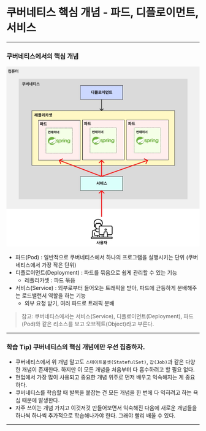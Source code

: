 # 쿠버네티스 핵심 개념 - 파드, 디플로이먼트, 서비스

---

### 쿠버네티스에서의 핵심 개념
![kubernetes-core-1](./imgs/kubernetes-core-1.png)

- 파드(Pod) : 일반적으로 쿠버네티스에서 하나의 프로그램을 실행시키는 단위 (쿠버네티스에서 가장 작은 단위)
- 디플로이먼트(Deployment) : 파드를 묶음으로 쉽게 관리할 수 있는 기능
  - 레플리카셋 : 파드 묶음
- 서비스(Service) : 외부로부터 들어오는 트래픽을 받아, 파드에 균등하게 분배해주는 로드밸런서 역할을 하는 기능
  - 외부 요청 받기, 여러 파드로 트래픽 분배

> 참고: 쿠버네티스에서는 서비스(Service), 디플로이먼트(Deployment), 파드(Pod)와 같은 리소스를 보고 오브젝트(Object)라고 부른다.

---

### 학습 Tip) 쿠버네티스의 핵심 개념에만 우선 집중하자. 
- 쿠버네티스에서 위 개념 말고도 `스테이트풀셋(StatefulSet)`, `잡(Job)`과 같은 다양한 개념이 존재한다.
하지만 이 모든 개념을 처음부터 다 흡수하려고 할 필요 없다. 
- 현업에서 가장 많이 사용되고 중요한 개념 위주로 먼저 배우고 익숙해지는 게 중요하다.
- 쿠버네티스를 학습할 때 발목을 붙잡는 건 모든 개념을 한 번에 다 익히려고 하는 욕심 때문에 발생한다. 
- 자주 쓰이는 개념 가지고 이것저것 만들어보면서 익숙해진 다음에 새로운 개념들을 하나씩 하나씩 추가적으로 학습해나가야 한다.
그래야 빨리 배울 수 있다.

---
